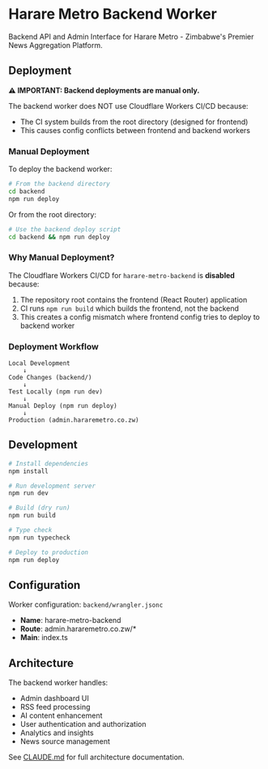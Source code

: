 # Harare Metro Backend Worker

Backend API and Admin Interface for Harare Metro - Zimbabwe's Premier News Aggregation Platform.

## Deployment

**⚠️ IMPORTANT: Backend deployments are manual only.**

The backend worker does NOT use Cloudflare Workers CI/CD because:
- The CI system builds from the root directory (designed for frontend)
- This causes config conflicts between frontend and backend workers

### Manual Deployment

To deploy the backend worker:

```bash
# From the backend directory
cd backend
npm run deploy
```

Or from the root directory:

```bash
# Use the backend deploy script
cd backend && npm run deploy
```

### Why Manual Deployment?

The Cloudflare Workers CI/CD for `harare-metro-backend` is **disabled** because:

1. The repository root contains the frontend (React Router) application
2. CI runs `npm run build` which builds the frontend, not the backend
3. This creates a config mismatch where frontend config tries to deploy to backend worker

### Deployment Workflow

```
Local Development
    ↓
Code Changes (backend/)
    ↓
Test Locally (npm run dev)
    ↓
Manual Deploy (npm run deploy)
    ↓
Production (admin.hararemetro.co.zw)
```

## Development

```bash
# Install dependencies
npm install

# Run development server
npm run dev

# Build (dry run)
npm run build

# Type check
npm run typecheck

# Deploy to production
npm run deploy
```

## Configuration

Worker configuration: `backend/wrangler.jsonc`

- **Name**: harare-metro-backend
- **Route**: admin.hararemetro.co.zw/*
- **Main**: index.ts

## Architecture

The backend worker handles:
- Admin dashboard UI
- RSS feed processing
- AI content enhancement
- User authentication and authorization
- Analytics and insights
- News source management

See [CLAUDE.md](../CLAUDE.md) for full architecture documentation.
